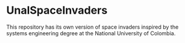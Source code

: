 # UnalSpaceInvaders
This repository has its own version of space invaders inspired by the systems engineering degree at the National University of Colombia.
